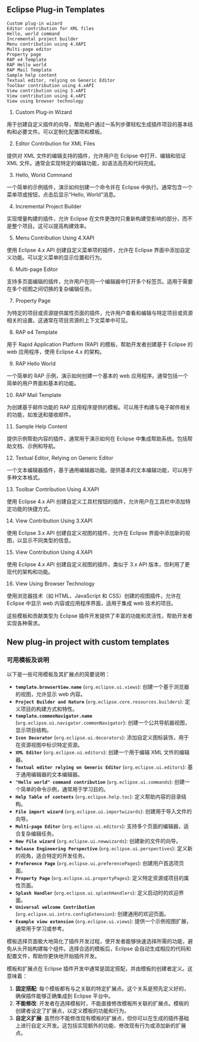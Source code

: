 ## Eclipse Plug-in Templates

```
Custom plug-in wizard
Editor contribution for XML files
Hello, world command
Incremental project builder
Menu contribution using 4.XAPI
Multi-page editor
Property page
RAP e4 Template
RAP Hello world
RAP Mail Template
Sample help content
Textual editor, relying on Generic Editor
Toolbar contribution using 4.xAPI
View contribution using 3.xAPI
View contribution using 4.xAPI
View using browser technology
```

1. Custom Plug-in Wizard

用于创建自定义插件的向导，帮助用户通过一系列步骤轻松生成插件项目的基本结构和必要文件。可以定制化配置项和模板。

2. Editor Contribution for XML Files

提供对 XML 文件的编辑支持的插件，允许用户在 Eclipse 中打开、编辑和验证 XML 文件。通常会实现特定的编辑功能，如语法高亮和代码完成。

3. Hello, World Command

一个简单的示例插件，演示如何创建一个命令并在 Eclipse 中执行。通常包含一个菜单项或按钮，点击后显示“Hello, World”消息。

4. Incremental Project Builder

实现增量构建的插件，允许 Eclipse 在文件更改时只重新构建受影响的部分，而不是整个项目。这可以提高构建效率。

5. Menu Contribution Using 4.XAPI

使用 Eclipse 4.x API 创建自定义菜单项的插件，允许在 Eclipse 界面中添加自定义功能。可以定义菜单的显示位置和行为。

6. Multi-page Editor

支持多页面编辑的插件，允许用户在同一个编辑器中打开多个标签页。适用于需要在多个视图之间切换的复杂编辑任务。

7. Property Page

为特定的项目或资源提供属性页面的插件，允许用户查看和编辑与特定项目或资源相关的设置。这通常在项目资源的上下文菜单中可见。

8. RAP e4 Template

用于 Rapid Application Platform (RAP) 的模板，帮助开发者创建基于 Eclipse 的 web 应用程序，使用 Eclipse 4.x 的架构。

9. RAP Hello World

一个简单的 RAP 示例，演示如何创建一个基本的 web 应用程序。通常包括一个简单的用户界面和基本的功能。

10. RAP Mail Template

为创建基于邮件功能的 RAP 应用程序提供的模板。可以用于构建与电子邮件相关的功能，如发送和接收邮件。

11. Sample Help Content

提供示例帮助内容的插件，通常用于演示如何在 Eclipse 中集成帮助系统。包括帮助文档、示例和导航。

12. Textual Editor, Relying on Generic Editor

一个文本编辑器插件，基于通用编辑器功能。提供基本的文本编辑功能，可以用于多种文本格式。

13. Toolbar Contribution Using 4.XAPI

使用 Eclipse 4.x API 创建自定义工具栏按钮的插件，允许用户在工具栏中添加特定功能的快捷方式。

14. View Contribution Using 3.XAPI

使用 Eclipse 3.x API 创建自定义视图的插件，允许在 Eclipse 界面中添加新的视图，以显示不同类型的信息。

15. View Contribution Using 4.XAPI

使用 Eclipse 4.x API 创建自定义视图的插件，类似于 3.x API 版本，但利用了更现代的架构和功能。

16. View Using Browser Technology

使用浏览器技术（如 HTML、JavaScript 和 CSS）创建的视图插件，允许在 Eclipse 中显示 web 内容或应用程序界面，适用于集成 web 技术的项目。

这些模板和贡献类型为 Eclipse 插件开发提供了丰富的功能和灵活性，帮助开发者实现各种需求。

## New plug-in project with custom templates

### 可用模板及说明

以下是一些可用模板及其扩展点的简要说明：

- **`template.browserView.name`** (`org.eclipse.ui.views`): 创建一个基于浏览器的视图，允许显示 web 内容。
- **`Project Builder and Nature`** (`org.eclipse.core.resources.builders`): 定义项目的构建方式和特性。
- **`template.commonNavigator.name`** (`org.eclipse.ui.navigator.commonNavigator`): 创建一个公共导航器视图，显示项目结构。
- **`Icon Decorator`** (`org.eclipse.ui.decorators`): 添加自定义图标装饰，用于在资源视图中标识特定资源。
- **`XML Editor`** (`org.eclipse.ui.editors`): 创建一个用于编辑 XML 文件的编辑器。
- **`Textual editor relying on Generic Editor`** (`org.eclipse.ui.editors`): 基于通用编辑器的文本编辑器。
- **`"Hello world" command contribution`** (`org.eclipse.ui.commands`): 创建一个简单的命令示例，通常用于学习目的。
- **`Help Table of contents`** (`org.eclipse.help.toc`): 定义帮助内容的目录结构。
- **`File import wizard`** (`org.eclipse.ui.importwizards`): 创建用于导入文件的向导。
- **`Multi-page Editor`** (`org.eclipse.ui.editors`): 支持多个页面的编辑器，适合复杂编辑任务。
- **`New File wizard`** (`org.eclipse.ui.newwizards`): 创建新的文件的向导。
- **`Release Engineering Perspective`** (`org.eclipse.ui.perspectives`): 定义新的视角，适合特定的开发任务。
- **`Preference Page`** (`org.eclipse.ui.preferencePages`): 创建用户首选项页面。
- **`Property Page`** (`org.eclipse.ui.propertyPages`): 定义特定资源或项目的属性页面。
- **`Splash Handler`** (`org.eclipse.ui.splashHandlers`): 定义启动时的欢迎界面。
- **`Universal welcome Contribution`** (`org.eclipse.ui.intro.configExtension`): 创建通用的欢迎页面。
- **`Example view extension`** (`org.eclipse.ui.views`): 提供一个示例视图扩展，通常用于学习或参考。

模板选择页面极大地简化了插件开发过程，使开发者能够快速选择所需的功能，避免从头开始构建每个组件。选择合适的模板后，Eclipse 会自动生成相应的代码和配置文件，帮助你更快地开始插件开发。

模板和扩展点在 Eclipse 插件开发中通常是固定搭配，并由模板的创建者定义。这意味着：

1. **固定搭配**: 每个模板都有与之关联的特定扩展点。这个关系是预先定义好的，确保插件能够正确集成到 Eclipse 平台中。
2. **不能修改**: 开发者在选择模板时，不能直接修改模板所关联的扩展点。模板的创建者设定了扩展点，以定义模板的功能和行为。
3. **自定义扩展**: 虽然你不能修改现有模板的扩展点，但你可以在生成的插件基础上进行自定义开发。这包括实现额外的功能、修改现有行为或添加新的扩展点。

